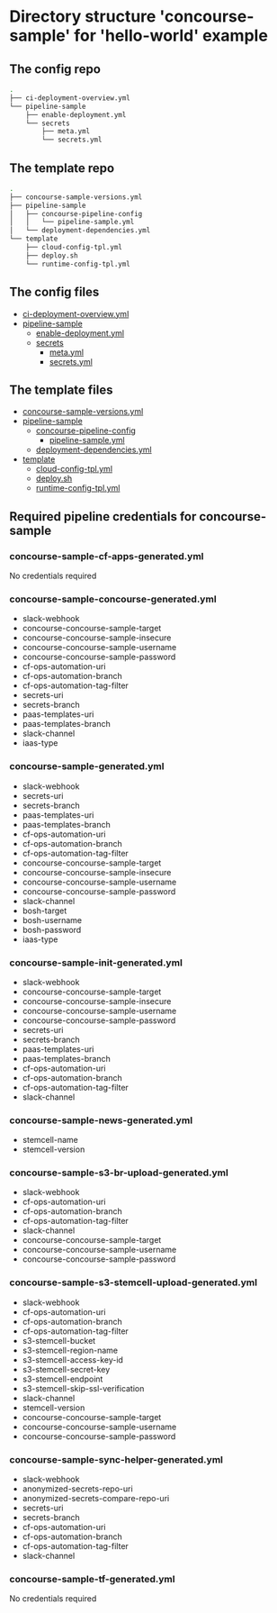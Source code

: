 # Directory structure 'concourse-sample' for 'hello-world' example

## The config repo

```bash
.
├── ci-deployment-overview.yml
└── pipeline-sample
    ├── enable-deployment.yml
    └── secrets
        ├── meta.yml
        └── secrets.yml

```

## The template repo

```bash
.
├── concourse-sample-versions.yml
├── pipeline-sample
│   ├── concourse-pipeline-config
│   │   └── pipeline-sample.yml
│   └── deployment-dependencies.yml
└── template
    ├── cloud-config-tpl.yml
    ├── deploy.sh
    └── runtime-config-tpl.yml

```

## The config files

* [ci-deployment-overview.yml](/docs/reference_dataset/config_repository/hello-world/concourse-sample/ci-deployment-overview.yml)
* [pipeline-sample](/docs/reference_dataset/config_repository/hello-world/concourse-sample/pipeline-sample)
  * [enable-deployment.yml](/docs/reference_dataset/config_repository/hello-world/concourse-sample/pipeline-sample/enable-deployment.yml)
  * [secrets](/docs/reference_dataset/config_repository/hello-world/concourse-sample/pipeline-sample/secrets)
    * [meta.yml](/docs/reference_dataset/config_repository/hello-world/concourse-sample/pipeline-sample/secrets/meta.yml)
    * [secrets.yml](/docs/reference_dataset/config_repository/hello-world/concourse-sample/pipeline-sample/secrets/secrets.yml)

## The template files

* [concourse-sample-versions.yml](/docs/reference_dataset/template_repository/hello-world/concourse-sample/concourse-sample-versions.yml)
* [pipeline-sample](/docs/reference_dataset/template_repository/hello-world/concourse-sample/pipeline-sample)
  * [concourse-pipeline-config](/docs/reference_dataset/template_repository/hello-world/concourse-sample/pipeline-sample/concourse-pipeline-config)
    * [pipeline-sample.yml](/docs/reference_dataset/template_repository/hello-world/concourse-sample/pipeline-sample/concourse-pipeline-config/pipeline-sample.yml)
  * [deployment-dependencies.yml](/docs/reference_dataset/template_repository/hello-world/concourse-sample/pipeline-sample/deployment-dependencies.yml)
* [template](/docs/reference_dataset/template_repository/hello-world/concourse-sample/template)
  * [cloud-config-tpl.yml](/docs/reference_dataset/template_repository/hello-world/concourse-sample/template/cloud-config-tpl.yml)
  * [deploy.sh](/docs/reference_dataset/template_repository/hello-world/concourse-sample/template/deploy.sh)
  * [runtime-config-tpl.yml](/docs/reference_dataset/template_repository/hello-world/concourse-sample/template/runtime-config-tpl.yml)

## Required pipeline credentials for concourse-sample

### concourse-sample-cf-apps-generated.yml

No credentials required

### concourse-sample-concourse-generated.yml

* slack-webhook
* concourse-concourse-sample-target
* concourse-concourse-sample-insecure
* concourse-concourse-sample-username
* concourse-concourse-sample-password
* cf-ops-automation-uri
* cf-ops-automation-branch
* cf-ops-automation-tag-filter
* secrets-uri
* secrets-branch
* paas-templates-uri
* paas-templates-branch
* slack-channel
* iaas-type

### concourse-sample-generated.yml

* slack-webhook
* secrets-uri
* secrets-branch
* paas-templates-uri
* paas-templates-branch
* cf-ops-automation-uri
* cf-ops-automation-branch
* cf-ops-automation-tag-filter
* concourse-concourse-sample-target
* concourse-concourse-sample-insecure
* concourse-concourse-sample-username
* concourse-concourse-sample-password
* slack-channel
* bosh-target
* bosh-username
* bosh-password
* iaas-type

### concourse-sample-init-generated.yml

* slack-webhook
* concourse-concourse-sample-target
* concourse-concourse-sample-insecure
* concourse-concourse-sample-username
* concourse-concourse-sample-password
* secrets-uri
* secrets-branch
* paas-templates-uri
* paas-templates-branch
* cf-ops-automation-uri
* cf-ops-automation-branch
* cf-ops-automation-tag-filter
* slack-channel

### concourse-sample-news-generated.yml

* stemcell-name
* stemcell-version

### concourse-sample-s3-br-upload-generated.yml

* slack-webhook
* cf-ops-automation-uri
* cf-ops-automation-branch
* cf-ops-automation-tag-filter
* slack-channel
* concourse-concourse-sample-target
* concourse-concourse-sample-username
* concourse-concourse-sample-password

### concourse-sample-s3-stemcell-upload-generated.yml

* slack-webhook
* cf-ops-automation-uri
* cf-ops-automation-branch
* cf-ops-automation-tag-filter
* s3-stemcell-bucket
* s3-stemcell-region-name
* s3-stemcell-access-key-id
* s3-stemcell-secret-key
* s3-stemcell-endpoint
* s3-stemcell-skip-ssl-verification
* slack-channel
* stemcell-version
* concourse-concourse-sample-target
* concourse-concourse-sample-username
* concourse-concourse-sample-password

### concourse-sample-sync-helper-generated.yml

* slack-webhook
* anonymized-secrets-repo-uri
* anonymized-secrets-compare-repo-uri
* secrets-uri
* secrets-branch
* cf-ops-automation-uri
* cf-ops-automation-branch
* cf-ops-automation-tag-filter
* slack-channel

### concourse-sample-tf-generated.yml

No credentials required

